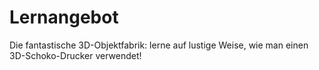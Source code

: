 # Lernangebot
Die fantastische 3D-Objektfabrik: lerne auf lustige Weise, wie man einen 3D-Schoko-Drucker verwendet!
